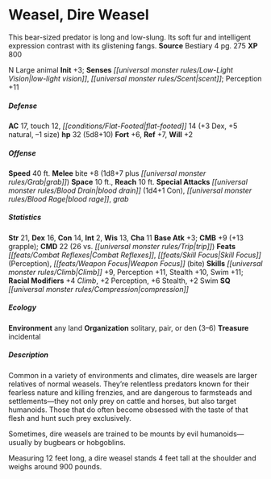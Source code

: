 ﻿---
cssclass: [monsters]
title1: Weasel, Dire Weasel
desc_short: This bear-sized predator is long and low-slung. Its soft fur and intelligent
  expression contrast with its glistening fangs.
title2: Dire Weasel
CR: 3
sources:
- name: Bestiary 4
  page: 275
  link: http://paizo.com/products/btpy91ds?Pathfinder-Roleplaying-Game-Bestiary-4
XP: 800
alignment: N
size: Large
type: animal
initiative:
  bonus: 3
senses:
  low-light vision: true
  scent: true
AC:
  AC: 17
  touch: 12
  flat_footed: 14
  components:
    dex: 3
    natural: 5
    size: -1
HP:
  HP: 32
  long: 5d8+10
saves:
  fort: 6
  ref: 7
  will: 2
speeds:
  base: 40
attacks:
  melee:
  - - text: bite +8 (1d8+7 plus grab)
      entries:
      - - damage: 1d8+7
        - effect: grab
      attack: bite
      bonus:
      - 8
  special:
  - blood drain (1d4+1 Con)
  - blood rage
  - grab
space: 10
reach: 10
ability_scores:
  STR: 21
  DEX: 16
  CON: 14
  INT: 2
  WIS: 13
  CHA: 11
BAB: 3
CMB: 9
CMB_other: +13 grapple
CMD: 22
CMD_other: 26 vs. trip
feats:
- name: Combat Reflexes
- name: Skill Focus (Perception)
- name: Weapon Focus (bite)
skills:
  Climb: 9
  Perception: 11
  Stealth: 10
  Swim: 11
  _racial_mods:
    Climb:
      _: 4
    Perception:
      _: 2
    Stealth:
      _: 6
    Swim:
      _: 2
special_qualities:
- compression
ecology:
  environment: any land
  organization: solitary, pair, or den (3-6)
  treasure_type: incidental
desc_long: |-
  Common in a variety of environments and climates, dire weasels are larger relatives of normal weasels. They're relentless predators known for their fearless nature and killing frenzies, and are dangerous to farmsteads and settlements-they not only prey on cattle and horses, but also target humanoids. Those that do often become obsessed with the taste of that flesh and hunt such prey exclusively.

  Sometimes, dire weasels are trained to be mounts by evil humanoids- usually by bugbears or hobgoblins.

  Measuring 12 feet long, a dire weasel stands 4 feet tall at the shoulder and weighs around 900 pounds.

---

# Weasel, Dire Weasel
This bear-sized predator is long and low-slung. Its soft fur and intelligent expression contrast with its glistening fangs.
**Source** Bestiary 4 pg. 275
**XP** 800

N Large animal
**Init** +3; **Senses** _[[universal monster rules/Low-Light Vision|low-light vision]]_, _[[universal monster rules/Scent|scent]]_; Perception +11

##### Defense

**AC** 17, touch 12, _[[conditions/Flat-Footed|flat-footed]]_ 14 (+3 Dex, +5 natural, –1 size)
**hp** 32 (5d8+10)
**Fort** +6, **Ref** +7, **Will** +2

##### Offense
**Speed** 40 ft.
**Melee** bite +8 (1d8+7 plus _[[universal monster rules/Grab|grab]]_)
**Space** 10 ft., **Reach** 10 ft.
**Special Attacks** _[[universal monster rules/Blood Drain|blood drain]]_ (1d4+1 Con), _[[universal monster rules/Blood Rage|blood rage]]_, _grab_

##### Statistics
**Str** 21, **Dex** 16, **Con** 14, **Int** 2, **Wis** 13, **Cha** 11
**Base Atk** +3; **CMB** +9 (+13 grapple); **CMD** 22 (26 vs. _[[universal monster rules/Trip|trip]]_)
**Feats** _[[feats/Combat Reflexes|Combat Reflexes]]_, _[[feats/Skill Focus|Skill Focus]]_ (Perception), _[[feats/Weapon Focus|Weapon Focus]]_ (bite)
**Skills** _[[universal monster rules/Climb|Climb]]_ +9, Perception +11, Stealth +10, Swim +11; **Racial Modifiers** +4 _Climb_, +2 Perception, +6 Stealth, +2 Swim
**SQ** _[[universal monster rules/Compression|compression]]_

##### Ecology

**Environment** any land
**Organization** solitary, pair, or den (3–6)
**Treasure** incidental

##### Description

Common in a variety of environments and climates, dire weasels are larger relatives of normal weasels. They’re relentless predators known for their fearless nature and killing frenzies, and are dangerous to farmsteads and settlements—they not only prey on cattle and horses, but also target humanoids. Those that do often become obsessed with the taste of that flesh and hunt such prey exclusively.

Sometimes, dire weasels are trained to be mounts by evil humanoids— usually by bugbears or hobgoblins.

Measuring 12 feet long, a dire weasel stands 4 feet tall at the shoulder and weighs around 900 pounds.